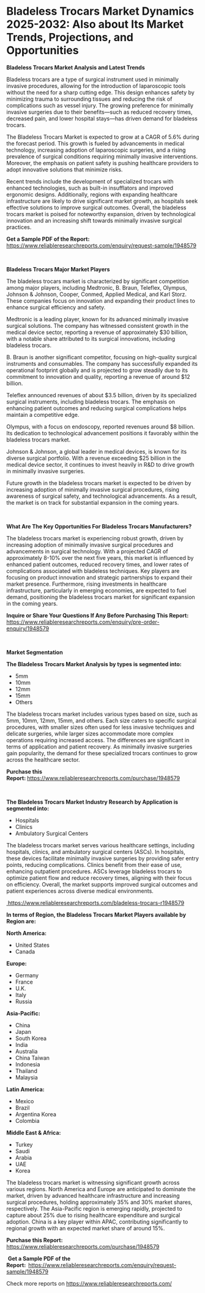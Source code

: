 <p><h1>Bladeless Trocars Market Dynamics 2025-2032: Also about Its Market Trends, Projections, and Opportunities</h1></p><p><strong>Bladeless Trocars Market Analysis and Latest Trends</strong></p>
<p><p>Bladeless trocars are a type of surgical instrument used in minimally invasive procedures, allowing for the introduction of laparoscopic tools without the need for a sharp cutting edge. This design enhances safety by minimizing trauma to surrounding tissues and reducing the risk of complications such as vessel injury. The growing preference for minimally invasive surgeries due to their benefits—such as reduced recovery times, decreased pain, and lower hospital stays—has driven demand for bladeless trocars.</p><p>The Bladeless Trocars Market is expected to grow at a CAGR of 5.6% during the forecast period. This growth is fueled by advancements in medical technology, increasing adoption of laparoscopic surgeries, and a rising prevalence of surgical conditions requiring minimally invasive interventions. Moreover, the emphasis on patient safety is pushing healthcare providers to adopt innovative solutions that minimize risks. </p><p>Recent trends include the development of specialized trocars with enhanced technologies, such as built-in insufflators and improved ergonomic designs. Additionally, regions with expanding healthcare infrastructure are likely to drive significant market growth, as hospitals seek effective solutions to improve surgical outcomes. Overall, the bladeless trocars market is poised for noteworthy expansion, driven by technological innovation and an increasing shift towards minimally invasive surgical practices.</p></p>
<p><strong>Get a Sample PDF of the Report:&nbsp;</strong> <a href="https://www.reliableresearchreports.com/enquiry/request-sample/1948579?utm_campaign=2719&utm_medium=2&utm_source=Github&utm_content=ia&utm_term=04032025&utm_id=bladeless-trocars">https://www.reliableresearchreports.com/enquiry/request-sample/1948579</a></p>
<p>&nbsp;</p>
<p><strong>Bladeless Trocars Major Market Players</strong></p>
<p><p>The bladeless trocars market is characterized by significant competition among major players, including Medtronic, B. Braun, Teleflex, Olympus, Johnson & Johnson, Cooper, Conmed, Applied Medical, and Karl Storz. These companies focus on innovation and expanding their product lines to enhance surgical efficiency and safety.</p><p>Medtronic is a leading player, known for its advanced minimally invasive surgical solutions. The company has witnessed consistent growth in the medical device sector, reporting a revenue of approximately $30 billion, with a notable share attributed to its surgical innovations, including bladeless trocars.</p><p>B. Braun is another significant competitor, focusing on high-quality surgical instruments and consumables. The company has successfully expanded its operational footprint globally and is projected to grow steadily due to its commitment to innovation and quality, reporting a revenue of around $12 billion. </p><p>Teleflex announced revenues of about $3.5 billion, driven by its specialized surgical instruments, including bladeless trocars. The emphasis on enhancing patient outcomes and reducing surgical complications helps maintain a competitive edge.</p><p>Olympus, with a focus on endoscopy, reported revenues around $8 billion. Its dedication to technological advancement positions it favorably within the bladeless trocars market.</p><p>Johnson & Johnson, a global leader in medical devices, is known for its diverse surgical portfolio. With a revenue exceeding $25 billion in the medical device sector, it continues to invest heavily in R&D to drive growth in minimally invasive surgeries.</p><p>Future growth in the bladeless trocars market is expected to be driven by increasing adoption of minimally invasive surgical procedures, rising awareness of surgical safety, and technological advancements. As a result, the market is on track for substantial expansion in the coming years.</p></p>
<p>&nbsp;</p>
<p><strong>What Are The Key Opportunities For Bladeless Trocars Manufacturers?</strong></p>
<p><p>The bladeless trocars market is experiencing robust growth, driven by increasing adoption of minimally invasive surgical procedures and advancements in surgical technology. With a projected CAGR of approximately 8-10% over the next five years, this market is influenced by enhanced patient outcomes, reduced recovery times, and lower rates of complications associated with bladeless techniques. Key players are focusing on product innovation and strategic partnerships to expand their market presence. Furthermore, rising investments in healthcare infrastructure, particularly in emerging economies, are expected to fuel demand, positioning the bladeless trocars market for significant expansion in the coming years.</p></p>
<p><strong>Inquire or Share Your Questions If Any Before Purchasing This Report:</strong> <a href="https://www.reliableresearchreports.com/enquiry/pre-order-enquiry/1948579?utm_campaign=2719&utm_medium=2&utm_source=Github&utm_content=ia&utm_term=04032025&utm_id=bladeless-trocars">https://www.reliableresearchreports.com/enquiry/pre-order-enquiry/1948579</a></p>
<p>&nbsp;</p>
<p><strong>Market Segmentation</strong></p>
<p><strong>The Bladeless Trocars Market Analysis by types is segmented into:</strong></p>
<p><ul><li>5mm</li><li>10mm</li><li>12mm</li><li>15mm</li><li>Others</li></ul></p>
<p><p>The bladeless trocars market includes various types based on size, such as 5mm, 10mm, 12mm, 15mm, and others. Each size caters to specific surgical procedures, with smaller sizes often used for less invasive techniques and delicate surgeries, while larger sizes accommodate more complex operations requiring increased access. The differences are significant in terms of application and patient recovery. As minimally invasive surgeries gain popularity, the demand for these specialized trocars continues to grow across the healthcare sector.</p></p>
<p><strong>Purchase this Report:&nbsp;</strong><a href="https://www.reliableresearchreports.com/purchase/1948579?utm_campaign=2719&utm_medium=2&utm_source=Github&utm_content=ia&utm_term=04032025&utm_id=bladeless-trocars">https://www.reliableresearchreports.com/purchase/1948579</a></p>
<p>&nbsp;</p>
<p><strong>The Bladeless Trocars Market Industry Research by Application is segmented into:</strong></p>
<p><ul><li>Hospitals</li><li>Clinics</li><li>Ambulatory Surgical Centers</li></ul></p>
<p><p>The bladeless trocars market serves various healthcare settings, including hospitals, clinics, and ambulatory surgical centers (ASCs). In hospitals, these devices facilitate minimally invasive surgeries by providing safer entry points, reducing complications. Clinics benefit from their ease of use, enhancing outpatient procedures. ASCs leverage bladeless trocars to optimize patient flow and reduce recovery times, aligning with their focus on efficiency. Overall, the market supports improved surgical outcomes and patient experiences across diverse medical environments.</p></p>
<p><a href="https://www.reliableresearchreports.com/bladeless-trocars-r1948579?utm_campaign=2719&utm_medium=2&utm_source=Github&utm_content=ia&utm_term=04032025&utm_id=bladeless-trocars">&nbsp;https://www.reliableresearchreports.com/bladeless-trocars-r1948579</a></p>
<p><strong>In terms of Region, the Bladeless Trocars Market Players available by Region are:</strong></p>
<p>
    <p> <strong> North America: </strong>
        <ul>
            <li>United States</li>
            <li>Canada</li>
        </ul>
        </p> 
    <p> <strong> Europe: </strong>
        <ul>
            <li>Germany</li>
            <li>France</li>
            <li>U.K.</li>
            <li>Italy</li>
            <li>Russia</li>
        </ul>
        </p> 
    <p> <strong> Asia-Pacific: </strong>
        <ul>
            <li>China</li>
            <li>Japan</li>
            <li>South Korea</li>
            <li>India</li>
            <li>Australia</li>
            <li>China Taiwan</li>
            <li>Indonesia</li>
            <li>Thailand</li>
            <li>Malaysia</li>
        </ul>
        </p> 
    <p> <strong> Latin America: </strong>
        <ul>
            <li>Mexico</li>
            <li>Brazil</li>
            <li>Argentina Korea</li>
            <li>Colombia</li>
        </ul>
        </p> 
    <p> <strong> Middle East & Africa: </strong>
        <ul>
            <li>Turkey</li>
            <li>Saudi</li>
            <li>Arabia</li>
            <li>UAE</li>
            <li>Korea</li>
        </ul>
    </p>
    </p>
<p><p>The bladeless trocars market is witnessing significant growth across various regions. North America and Europe are anticipated to dominate the market, driven by advanced healthcare infrastructure and increasing surgical procedures, holding approximately 35% and 30% market shares, respectively. The Asia-Pacific region is emerging rapidly, projected to capture about 25% due to rising healthcare expenditure and surgical adoption. China is a key player within APAC, contributing significantly to regional growth with an expected market share of around 15%.</p></p>
<p><strong>Purchase this Report: </strong><a href="https://www.reliableresearchreports.com/purchase/1948579?utm_campaign=2719&utm_medium=2&utm_source=Github&utm_content=ia&utm_term=04032025&utm_id=bladeless-trocars">https://www.reliableresearchreports.com/purchase/1948579</a></p>
<p>&nbsp;<strong>Get a Sample PDF of the Report:&nbsp;&nbsp;</strong><a href="https://www.reliableresearchreports.com/enquiry/request-sample/1948579?utm_campaign=2719&utm_medium=2&utm_source=Github&utm_content=ia&utm_term=04032025&utm_id=bladeless-trocars">https://www.reliableresearchreports.com/enquiry/request-sample/1948579</a></p>
<p><strong></strong></p>
<p>Check more reports on <a href="https://www.reliableresearchreports.com/?utm_campaign=2719&utm_medium=2&utm_source=Github&utm_content=ia&utm_term=04032025&utm_id=bladeless-trocars">https://www.reliableresearchreports.com/</a></p>
